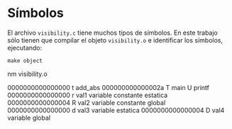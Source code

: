 # Símbolos 
 
El archivo `visibility.c` tiene muchos tipos de símbolos. En
este trabajo sólo tienen que compilar el objeto `visibility.o` 
e identificar los símbolos, ejecutando:

```
make object
```

nm visibility.o 

0000000000000000 t add_abs
000000000000002a T main
                 U printf
0000000000000000 r val1  variable constante estatica
0000000000000004 R val2  variable constante global  
0000000000000000 d val3  variable estatica
0000000000000004 D val4  variable global

